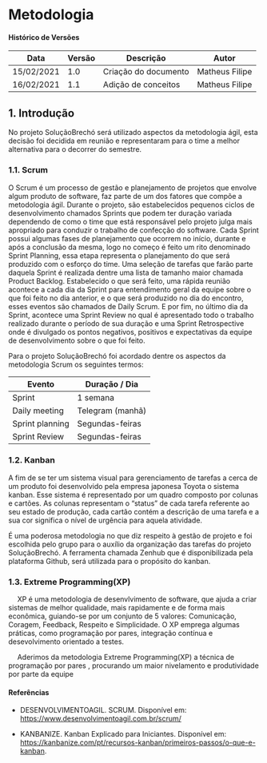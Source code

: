 # Metodologia

#### Histórico de Versões

| Data | Versão | Descrição | Autor |
|------|--------|-----------|-------|
| 15/02/2021 | 1.0 | Criação do documento | Matheus Filipe |
| 16/02/2021 | 1.1 | Adição de conceitos | Matheus Filipe |


## 1. Introdução

No projeto SoluçãoBrechó será utilizado aspectos da metodologia ágil, esta decisão foi decidida em reunião e representaram para o time a melhor alternativa para o decorrer do semestre.

### 1.1. Scrum
O Scrum é um processo de gestão e planejamento de projetos que envolve algum produto de software, faz parte de um dos fatores que compõe a metodologia ágil. Durante o projeto, são estabelecidos pequenos ciclos de desenvolvimento chamados Sprints que podem ter duração variada dependendo de como o time que está responsável pelo projeto julga mais apropriado para conduzir o trabalho de confecção do software. Cada Sprint possui algumas fases de planejamento que ocorrem no início, durante e após a conclusão da mesma, logo no começo é feito um rito denominado Sprint Planning, essa etapa representa o planejamento do que será produzido com o esforço do time. Uma seleção de tarefas que farão parte daquela Sprint é realizada dentre uma lista de tamanho maior chamada Product Backlog. Estabelecido o que será feito, uma rápida reunião acontece a cada dia da Sprint para entendimento geral da equipe sobre o que foi feito no dia anterior, e o que será produzido no dia do encontro, esses eventos são chamados de Daily Scrum. E por fim, no último dia da Sprint, acontece uma Sprint Review no qual é apresentado todo o trabalho realizado durante o período de sua duração e uma Sprint Retrospective onde é divulgado os pontos negativos, positivos e expectativas da equipe de desenvolvimento sobre o que foi feito.

Para o projeto SoluçãoBrechó foi acordado dentre os aspectos da metodologia Scrum os seguintes termos:

| Evento | Duração / Dia |
| --- | --- |
| Sprint | 1 semana |
| Daily meeting | Telegram (manhã) |
| Sprint planning | Segundas-feiras |
| Sprint Review | Segundas-feiras |   


### 1.2. Kanban
A fim de se ter um sistema visual para gerenciamento de tarefas a cerca de um produto foi desenvolvido pela empresa japonesa Toyota o sistema kanban. Esse sistema é representado por um quadro composto por colunas e cartões. As colunas representam o “status” de cada tarefa referente ao seu estado de produção, cada cartão contém a descrição de uma tarefa e a sua cor significa o nível de urgência para aquela atividade.

É uma poderosa metodologia no que diz respeito à gestão de projeto e foi escolhida pelo grupo para o auxílio da organização das tarefas do projeto SoluçãoBrechó. A ferramenta chamada Zenhub que é disponibilizada pela plataforma Github, será utilizada para o propósito do kanban. 

### 1.3. Extreme Programming(XP)
  XP é uma metodologia de desenvlvimento de software, que ajuda a criar sistemas de melhor qualidade, mais rapidamente e de forma mais econômica, guiando-se por um conjunto de 5 valores: Comunicação, Coragem, Feedback, Respeito e Simplicidade.
O XP emprega algumas práticas, como programação por pares, integração contínua e desevolvimento orientado a testes.

  Aderimos da metodologia Extreme Programming(XP) a técnica de programação por pares , procurando um maior nivelamento e produtividade por parte da equipe 



#### Referências

* DESENVOLVIMENTOAGIL. SCRUM. Disponível em: https://www.desenvolvimentoagil.com.br/scrum/
 
* KANBANIZE. Kanban Explicado para Iniciantes. Disponível em: https://kanbanize.com/pt/recursos-kanban/primeiros-passos/o-que-e-kanban.  
